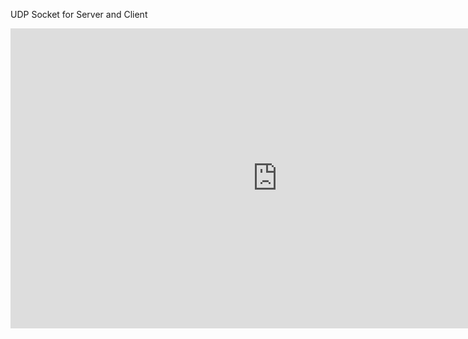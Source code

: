 UDP Socket for Server and Client 
<iframe width="854" height="480" src="https://www.youtube.com/watch?v=YO6tPDJC4fo" frameborder="0" allowfullscreen></iframe>
